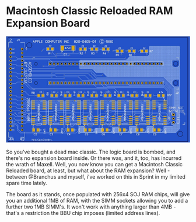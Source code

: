 # Macintosh Classic Reloaded RAM Expansion Board

![Finished Board](/ClassicRAMBoard.jpg)

So you've bought a dead mac classic. The logic board is bombed, and there's no expansion board inside. Or there was, and it, too, has incurred the wrath of Maxell. Well, you now know you can get a Macintosh Classic Reloaded board, at least, but what about the RAM expansion? Well - between @Branchus and myself, i've worked on this in Sprint in my limited spare time lately.

The board as it stands, once populated with 256x4 SOJ RAM chips, will give you an additional 1MB of RAM, with the SIMM sockets allowing you to add a further two 1MB SIMM's. It won't work with anything larger than 4MB - that's a restriction the BBU chip imposes (limited address lines).
